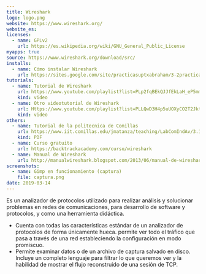 ```yaml
---
title: Wireshark
logo: logo.png
website: https://www.wireshark.org/
website_es:
licenses:
  - name: GPLv2
    url: https://es.wikipedia.org/wiki/GNU_General_Public_License
myapps: true
source: https://www.wireshark.org/download/src/
installs:
  - name: Cómo instalar Wireshark
    url: https://sites.google.com/site/practicasuptxabraham/3-2practica-de-laboratorio-instalacion-de-wireshark
tutorials:
  - name: Tutorial de Wireshark
    url: https://www.youtube.com/playlist?list=PLp2fqBEkQJJfEkLaH_eP5mmphNUTyoEq8
    kind: video
  - name: Otro videotutorial de Wireshark
    url: Https://www.youtube.com/playlist?list=PLLQwD3H4p5uUOXyCO2T2JktB092iI5bAD
    kind: video
others:
  - name: Tutorial de la politecnica de Comillas
    url: https://www.iit.comillas.edu/jmatanza/teaching/LabComIndAv/3.1.-Intro_Wirehsark.pdf
    kind: PDF
  - name: Curso gratuito
    url: https://backtrackacademy.com/curso/wireshark 
  - name: Manual de Wireshark
    url: http://manualwireshark.blogspot.com/2013/06/manual-de-wireshark-en-espanol.html
screenshots:
  - name: Gimp en funcionamiento (captura)
    file: captura.png
date: 2019-03-14
---
```


Es un analizador de protocolos utilizado para realizar análisis y solucionar problemas en redes de comunicaciones, para desarrollo de software y protocolos, y como una herramienta didáctica. 
* Cuenta con todas las características estándar de un analizador de protocolos de forma únicamente hueca. permite ver todo el tráfico que pasa a través de una red estableciendo la configuración en modo promiscuo.
* Permite examinar datos o de un archivo de captura salvado en disco. Incluye un completo lenguaje para filtrar lo que queremos ver y la habilidad de mostrar el flujo reconstruido de una sesión de TCP. 